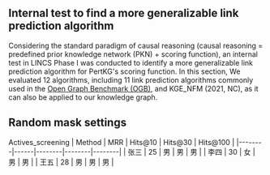 ## Internal test to find a more generalizable link prediction algorithm
  Considering the standard paradigm of causal reasoning (causal reasoning = predefined prior knowledge network (PKN) + scoring function), an internal test in LINCS Phase I was conducted to identify a more generalizable link prediction algorithm for PertKG's scoring function. In this section, We evaluated 12 algorithms, including 11 link prediction algorithms commonly used in the [Open Graph Benchmark (OGB)](https://ogb.stanford.edu/docs/leader_linkprop/), and KGE_NFM (2021, NC), as it can also be applied to our knowledge graph.
  
## Random mask settings

Actives_screening
| Method   | MRR | Hits@10  | Hits@30  | Hits@100  |
|--------|------|--------|--------|--------|
| 张三   | 25   | 男     | 男     | 男     |
| 李四   | 30   | 女     | 男     | 男     |
| 王五   | 28   | 男     | 男     | 男     |

